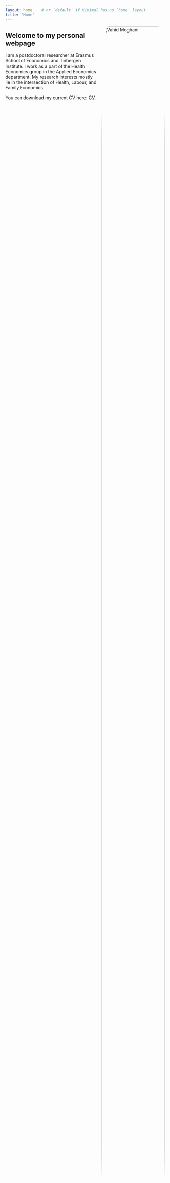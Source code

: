 ```yaml
---
layout: home    # or `default` if Minimal has no `home` layout
title: "Home"
---
```


<div style="float: right; width: 200px; margin: 0 0 1rem 1rem;">
  <img
    src="{{ '/graphics/9ca4446a62b3a82a649edf944974ca08-768x1151.jpg' | relative_url }}"
    alt="Vahid Moghani"
    style="width: 100%; height: auto; border-radius: 10%;"
  />
</div>


## Welcome to my personal webpage

I am a postdoctoral researcher at Erasmus School of Economics and Tinbergen Institute. I work as a part of the Health Economics group in the Applied Economics department. My research interests mostly lie in the intersection of Health, Labour, and Family Economics.

You can download my current CV here: [CV](/documents/CV.pdf).
